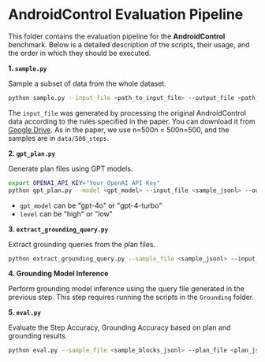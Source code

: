 # AndroidControl Evaluation Pipeline

This folder contains the evaluation pipeline for the **AndroidControl** benchmark. Below is a detailed description of the scripts, their usage, and the order in which they should be executed.

**1. `sample.py`**

Sample a subset of data from the whole dataset.

```bash
python sample.py --input_file <path_to_input_file> --output_file <path_to_output_file> -n <num_samples>
```

The `input_file` was generated by processing the original AndroidControl data according to the rules specified in the paper. You can download it from [Google Drive](https://drive.google.com/file/d/1iylEHPoz2hwmuKDMND7Lrsn331SueZ4F/view?usp=drive_link). As in the paper, we use n=500n = 500n=500, and the samples are in `data/500_steps`.

**2. `gpt_plan.py`**

Generate plan files using GPT models.

```bash
export OPENAI_API_KEY="Your OpenAI API Key"
python gpt_plan.py --model <gpt_model> --input_file <sample_jsonl> --output_file <plan_jsonl> --image_dir <screenshot_dir> --level <task_level>
```

- `gpt_model` can be "gpt-4o" or "gpt-4-turbo"
- `level` can be "high" or "low"

**3. `extract_grounding_query.py`**

Extract grounding queries from the plan files.

```bash
python extract_grounding_query.py --sample_file <sample_jsonl> --input_file <plan_jsonl> --output_file <query_jsonl> --screenshot_dir <screenshot_dir>
```

**4. Grounding Model Inference**

Perform grounding model inference using the query file generated in the previous step. This step requires running the scripts in the `Grounding` folder.

**5. `eval.py`**

Evaluate the Step Accuracy, Grounding Accuracy based on plan and grounding results.

```bash
python eval.py --sample_file <sample_blocks_jsonl> --plan_file <plan_jsonl> --ans_file <grounding_answer_jsonl> --blocks <blocks_dir>
```

